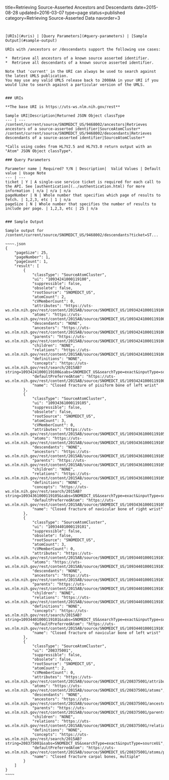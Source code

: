 title=Retrieving Source-Asserted Ancestors and Descendants
date=2015-08-28
updated=2016-03-07
type=page
status=published
category=Retrieving Source-Asserted Data
navorder=3
~~~~~~


[URIs](#uris) | [Query Parameters](#query-parameters) | [Sample Output](#sample-output)

URIs with /ancestors or /descendants support the following use cases:

*  Retrieve all ancestors of a known source asserted identifier.
*  Retrieve all descendants of a known source asserted identifier.

Note that 'current' in the URI can always be used to search against the latest UMLS publication.
You may use any valid UMLS release back to 2008AA in your URI if you would like to search against a particular version of the UMLS.


### URIs

**The base URI is https://uts-ws.nlm.nih.gov/rest**

Sample URI|Description|Returned JSON Object classType
--- | ---
/content/current/source/SNOMEDCT_US/9468002/ancestors|Retrieves ancestors of a source-asserted identifier|SourceAtomCluster*
/content/current/source/SNOMEDCT_US/9468002/descendants|Retrieves descendants of a source-asserted identifier|SourceAtomCluster*

*Calls using codes from HL7V2.5 and HL7V3.0 return output with an "Atom" JSON Object classType*.

### Query Parameters

Parameter name | Required? Y/N | Description|  Valid Values | Default value | Usage Note
--- | ---
ticket | Y | A single-use service ticket is required for each call to the API. See [authentication](../authentication.html) for more information | n/a | n/a | n/a
pageNumber | N | Whole number that specifies which page of results to fetch. | 1,2,3, etc | 1 | n/a
pageSize | N | Whole number that specifies the number of results to include per page. | 1,2,3, etc | 25 | n/a


### Sample Output

Sample output for /content/current/source/SNOMEDCT_US/9468002/descendants?ticket=ST...

~~~~.json
{
    "pageSize": 25,
    "pageNumber": 1,
    "pageCount": 1,
    "result": [
        {
            "classType": "SourceAtomCluster",
            "ui": "10934241000119100",
            "suppressible": false,
            "obsolete": false,
            "rootSource": "SNOMEDCT_US",
            "atomCount": 2,
            "cVMemberCount": 0,
            "attributes": "https://uts-ws.nlm.nih.gov/rest/content/2015AB/source/SNOMEDCT_US/10934241000119100/attributes",
            "atoms": "https://uts-ws.nlm.nih.gov/rest/content/2015AB/source/SNOMEDCT_US/10934241000119100/atoms",
            "descendants": "NONE",
            "ancestors": "https://uts-ws.nlm.nih.gov/rest/content/2015AB/source/SNOMEDCT_US/10934241000119100/ancestors",
            "parents": "https://uts-ws.nlm.nih.gov/rest/content/2015AB/source/SNOMEDCT_US/10934241000119100/parents",
            "children": "NONE",
            "relations": "https://uts-ws.nlm.nih.gov/rest/content/2015AB/source/SNOMEDCT_US/10934241000119100/relations",
            "definitions": "NONE",
            "concepts": "https://uts-ws.nlm.nih.gov/rest/search/2015AB?string=10934241000119100&sabs=SNOMEDCT_US&searchType=exact&inputType=sourceUi",
            "defaultPreferredAtom": "https://uts-ws.nlm.nih.gov/rest/content/2015AB/source/SNOMEDCT_US/10934241000119100/atoms/preferred",
            "name": "Closed fracture of pisiform bone of left wrist"
        },
        {
            "classType": "SourceAtomCluster",
            "ui": "10934361000119105",
            "suppressible": false,
            "obsolete": false,
            "rootSource": "SNOMEDCT_US",
            "atomCount": 3,
            "cVMemberCount": 0,
            "attributes": "https://uts-ws.nlm.nih.gov/rest/content/2015AB/source/SNOMEDCT_US/10934361000119105/attributes",
            "atoms": "https://uts-ws.nlm.nih.gov/rest/content/2015AB/source/SNOMEDCT_US/10934361000119105/atoms",
            "descendants": "NONE",
            "ancestors": "https://uts-ws.nlm.nih.gov/rest/content/2015AB/source/SNOMEDCT_US/10934361000119105/ancestors",
            "parents": "https://uts-ws.nlm.nih.gov/rest/content/2015AB/source/SNOMEDCT_US/10934361000119105/parents",
            "children": "NONE",
            "relations": "https://uts-ws.nlm.nih.gov/rest/content/2015AB/source/SNOMEDCT_US/10934361000119105/relations",
            "definitions": "NONE",
            "concepts": "https://uts-ws.nlm.nih.gov/rest/search/2015AB?string=10934361000119105&sabs=SNOMEDCT_US&searchType=exact&inputType=sourceUi",
            "defaultPreferredAtom": "https://uts-ws.nlm.nih.gov/rest/content/2015AB/source/SNOMEDCT_US/10934361000119105/atoms/preferred",
            "name": "Closed fracture of navicular bone of right wrist"
        },
        {
            "classType": "SourceAtomCluster",
            "ui": "10934401000119101",
            "suppressible": false,
            "obsolete": false,
            "rootSource": "SNOMEDCT_US",
            "atomCount": 3,
            "cVMemberCount": 0,
            "attributes": "https://uts-ws.nlm.nih.gov/rest/content/2015AB/source/SNOMEDCT_US/10934401000119101/attributes",
            "atoms": "https://uts-ws.nlm.nih.gov/rest/content/2015AB/source/SNOMEDCT_US/10934401000119101/atoms",
            "descendants": "NONE",
            "ancestors": "https://uts-ws.nlm.nih.gov/rest/content/2015AB/source/SNOMEDCT_US/10934401000119101/ancestors",
            "parents": "https://uts-ws.nlm.nih.gov/rest/content/2015AB/source/SNOMEDCT_US/10934401000119101/parents",
            "children": "NONE",
            "relations": "https://uts-ws.nlm.nih.gov/rest/content/2015AB/source/SNOMEDCT_US/10934401000119101/relations",
            "definitions": "NONE",
            "concepts": "https://uts-ws.nlm.nih.gov/rest/search/2015AB?string=10934401000119101&sabs=SNOMEDCT_US&searchType=exact&inputType=sourceUi",
            "defaultPreferredAtom": "https://uts-ws.nlm.nih.gov/rest/content/2015AB/source/SNOMEDCT_US/10934401000119101/atoms/preferred",
            "name": "Closed fracture of navicular bone of left wrist"
        },
        {
            "classType": "SourceAtomCluster",
            "ui": "208375001",
            "suppressible": false,
            "obsolete": false,
            "rootSource": "SNOMEDCT_US",
            "atomCount": 2,
            "cVMemberCount": 0,
            "attributes": "https://uts-ws.nlm.nih.gov/rest/content/2015AB/source/SNOMEDCT_US/208375001/attributes",
            "atoms": "https://uts-ws.nlm.nih.gov/rest/content/2015AB/source/SNOMEDCT_US/208375001/atoms",
            "descendants": "NONE",
            "ancestors": "https://uts-ws.nlm.nih.gov/rest/content/2015AB/source/SNOMEDCT_US/208375001/ancestors",
            "parents": "https://uts-ws.nlm.nih.gov/rest/content/2015AB/source/SNOMEDCT_US/208375001/parents",
            "children": "NONE",
            "relations": "https://uts-ws.nlm.nih.gov/rest/content/2015AB/source/SNOMEDCT_US/208375001/relations",
            "definitions": "NONE",
            "concepts": "https://uts-ws.nlm.nih.gov/rest/search/2015AB?string=208375001&sabs=SNOMEDCT_US&searchType=exact&inputType=sourceUi",
            "defaultPreferredAtom": "https://uts-ws.nlm.nih.gov/rest/content/2015AB/source/SNOMEDCT_US/208375001/atoms/preferred",
            "name": "Closed fracture carpal bones, multiple"
        }
    ]
}
~~~~


